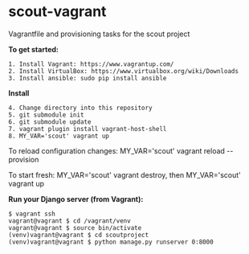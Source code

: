 # scout-vagrant
Vagrantfile and provisioning tasks for the scout project

**To get started:**

    1. Install Vagrant: https://www.vagrantup.com/
    2. Install VirtualBox: https://www.virtualbox.org/wiki/Downloads
    3. Install ansible: sudo pip install ansible
    
**Install**

    4. Change directory into this repository
    5. git submodule init
    6. git submodule update
    7. vagrant plugin install vagrant-host-shell
    8. MY_VAR='scout' vagrant up

To reload configuration changes: MY_VAR='scout' vagrant reload --provision

To start fresh: MY_VAR='scout' vagrant destroy, then MY_VAR='scout' vagrant up

**Run your Django server (from Vagrant):**
    
    $ vagrant ssh 
    vagrant@vagrant $ cd /vagrant/venv
    vagrant@vagrant $ source bin/activate
    (venv)vagrant@vagrant $ cd scoutproject
    (venv)vagrant@vagrant $ python manage.py runserver 0:8000
